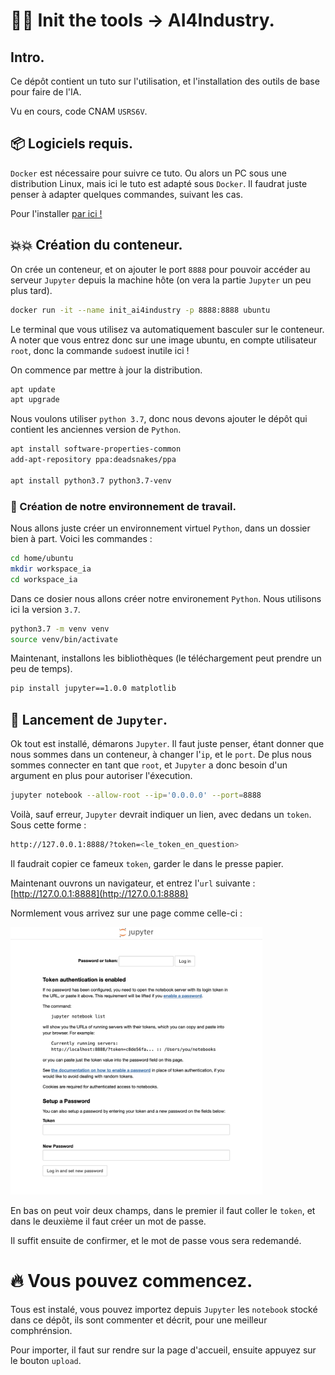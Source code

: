 # :technologist: **Init the tools -> AI4Industry.**

## Intro.
Ce dépôt contient un tuto sur l'utilisation, et l'installation des outils de base pour faire de l'IA.

Vu en cours, code CNAM `USRS6V`.

## :package: Logiciels requis.
`Docker` est nécessaire pour suivre ce tuto. Ou alors un PC sous une distribution Linux, mais ici le tuto est adapté sous `Docker`. Il faudrat juste penser à adapter quelques commandes, suivant les cas.

Pour l'installer [par ici !](https://www.docker.com/)

## :boom::boom: Création du conteneur.
On crée un conteneur, et on ajouter le port `8888` pour pouvoir accéder au serveur `Jupyter` depuis la machine hôte (on vera la partie `Jupyter` un peu plus tard).
```bash
docker run -it --name init_ai4industry -p 8888:8888 ubuntu
```

Le terminal que vous utilisez va automatiquement basculer sur le conteneur. A noter que vous entrez donc sur une image ubuntu, en compte utilisateur `root`, donc la commande `sudo`est inutile ici !

On commence par mettre à jour la distribution.
```bash
apt update
apt upgrade
```

Nous voulons utiliser `python 3.7`, donc nous devons ajouter le dépôt qui contient les anciennes version de `Python`.
```bash
apt install software-properties-common
add-apt-repository ppa:deadsnakes/ppa

apt install python3.7 python3.7-venv
```

### :memo: Création de notre environnement de travail.
Nous allons juste créer un environnement virtuel `Python`, dans un dossier bien à part. Voici les commandes :
```bash
cd home/ubuntu
mkdir workspace_ia
cd workspace_ia
```

Dans ce dosier nous allons créer notre environement `Python`. Nous utilisons ici la version `3.7`.
```bash
python3.7 -m venv venv
source venv/bin/activate
```

Maintenant, installons les bibliothèques (le téléchargement peut prendre un peu de temps).
```bash
pip install jupyter==1.0.0 matplotlib
```

## :rocket: Lancement de `Jupyter`.
Ok tout est installé, démarons `Jupyter`. Il faut juste penser, étant donner que nous sommes dans un conteneur, à changer l'`ip`, et le `port`. De plus nous sommes connecter en tant que `root`, et `Jupyter` a donc besoin d'un argument en plus pour autoriser l'éxecution.
```bash
jupyter notebook --allow-root --ip='0.0.0.0' --port=8888
```

Voilà, sauf erreur, `Jupyter` devrait indiquer un lien, avec dedans un `token`. Sous cette forme :
```bash
http://127.0.0.1:8888/?token=<le_token_en_question>
```
Il faudrait copier ce fameux `token`, garder le dans le presse papier.

Maintenant ouvrons un navigateur, et entrez l'`url` suivante : [http://127.0.0.1:8888](http://127.0.0.1:8888)

Normlement vous arrivez sur une page comme celle-ci :
<div style="width : 80%">
    <img src="img/jupyter_launch.png"/>
</div>

En bas on peut voir deux champs, dans le premier il faut coller le `token`, et dans le deuxième il faut créer un mot de passe.

Il suffit ensuite de confirmer, et le mot de passe vous sera redemandé.


# :fire: Vous pouvez commencez.
Tous est instalé, vous pouvez importez depuis `Jupyter` les `notebook` stocké dans ce dépôt, ils sont commenter et décrit, pour une meilleur comphrénsion.

Pour importer, il faut sur rendre sur la page d'accueil, ensuite appuyez sur le bouton `upload`.